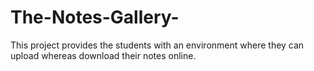 # The-Notes-Gallery-
This project provides the students with an environment where they can upload whereas download their notes online.
